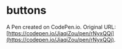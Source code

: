 # buttons

A Pen created on CodePen.io. Original URL: [https://codepen.io/JiaqiZou/pen/rNyxQQj](https://codepen.io/JiaqiZou/pen/rNyxQQj).


